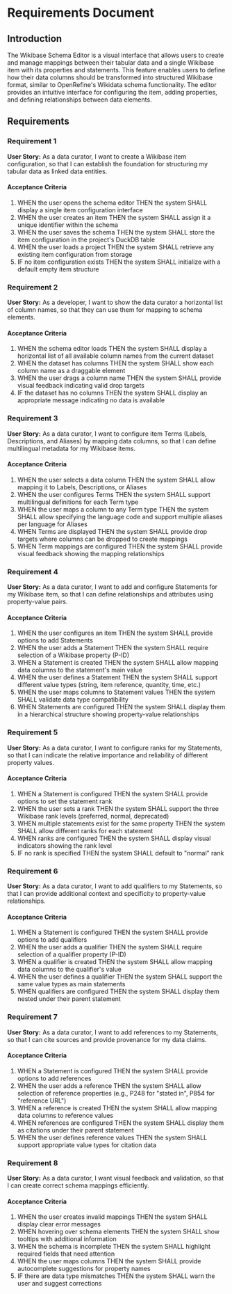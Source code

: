 # Requirements Document

## Introduction

The Wikibase Schema Editor is a visual interface that allows users to create and manage mappings between their tabular data and a single Wikibase item with its properties and statements. This feature enables users to define how their data columns should be transformed into structured Wikibase format, similar to OpenRefine's Wikidata schema functionality. The editor provides an intuitive interface for configuring the item, adding properties, and defining relationships between data elements.

## Requirements

### Requirement 1

**User Story:** As a data curator, I want to create a Wikibase item configuration, so that I can establish the foundation for structuring my tabular data as linked data entities.

#### Acceptance Criteria

1. WHEN the user opens the schema editor THEN the system SHALL display a single item configuration interface
2. WHEN the user creates an item THEN the system SHALL assign it a unique identifier within the schema
3. WHEN the user saves the schema THEN the system SHALL store the item configuration in the project's DuckDB table
4. WHEN the user loads a project THEN the system SHALL retrieve any existing item configuration from storage
5. IF no item configuration exists THEN the system SHALL initialize with a default empty item structure

### Requirement 2

**User Story:** As a developer, I want to show the data curator a horizontal list of column names, so that they can use them for mapping to schema elements.

#### Acceptance Criteria

1. WHEN the schema editor loads THEN the system SHALL display a horizontal list of all available column names from the current dataset
2. WHEN the dataset has columns THEN the system SHALL show each column name as a draggable element
3. WHEN the user drags a column name THEN the system SHALL provide visual feedback indicating valid drop targets
4. IF the dataset has no columns THEN the system SHALL display an appropriate message indicating no data is available

### Requirement 3

**User Story:** As a data curator, I want to configure item Terms (Labels, Descriptions, and Aliases) by mapping data columns, so that I can define multilingual metadata for my Wikibase items.

#### Acceptance Criteria

1. WHEN the user selects a data column THEN the system SHALL allow mapping it to Labels, Descriptions, or Aliases
2. WHEN the user configures Terms THEN the system SHALL support multilingual definitions for each Term type
3. WHEN the user maps a column to any Term type THEN the system SHALL allow specifying the language code and support multiple aliases per language for Aliases
4. WHEN Terms are displayed THEN the system SHALL provide drop targets where columns can be dropped to create mappings
5. WHEN Term mappings are configured THEN the system SHALL provide visual feedback showing the mapping relationships

### Requirement 4

**User Story:** As a data curator, I want to add and configure Statements for my Wikibase item, so that I can define relationships and attributes using property-value pairs.

#### Acceptance Criteria

1. WHEN the user configures an item THEN the system SHALL provide options to add Statements
2. WHEN the user adds a Statement THEN the system SHALL require selection of a Wikibase property (P-ID)
3. WHEN a Statement is created THEN the system SHALL allow mapping data columns to the statement's main value
4. WHEN the user defines a Statement THEN the system SHALL support different value types (string, item reference, quantity, time, etc.)
5. WHEN the user maps columns to Statement values THEN the system SHALL validate data type compatibility
6. WHEN Statements are configured THEN the system SHALL display them in a hierarchical structure showing property-value relationships

### Requirement 5

**User Story:** As a data curator, I want to configure ranks for my Statements, so that I can indicate the relative importance and reliability of different property values.

#### Acceptance Criteria

1. WHEN a Statement is configured THEN the system SHALL provide options to set the statement rank
2. WHEN the user sets a rank THEN the system SHALL support the three Wikibase rank levels (preferred, normal, deprecated)
3. WHEN multiple statements exist for the same property THEN the system SHALL allow different ranks for each statement
4. WHEN ranks are configured THEN the system SHALL display visual indicators showing the rank level
5. IF no rank is specified THEN the system SHALL default to "normal" rank

### Requirement 6

**User Story:** As a data curator, I want to add qualifiers to my Statements, so that I can provide additional context and specificity to property-value relationships.

#### Acceptance Criteria

1. WHEN a Statement is configured THEN the system SHALL provide options to add qualifiers
2. WHEN the user adds a qualifier THEN the system SHALL require selection of a qualifier property (P-ID)
3. WHEN a qualifier is created THEN the system SHALL allow mapping data columns to the qualifier's value
4. WHEN the user defines a qualifier THEN the system SHALL support the same value types as main statements
5. WHEN qualifiers are configured THEN the system SHALL display them nested under their parent statement

### Requirement 7

**User Story:** As a data curator, I want to add references to my Statements, so that I can cite sources and provide provenance for my data claims.

#### Acceptance Criteria

1. WHEN a Statement is configured THEN the system SHALL provide options to add references
2. WHEN the user adds a reference THEN the system SHALL allow selection of reference properties (e.g., P248 for "stated in", P854 for "reference URL")
3. WHEN a reference is created THEN the system SHALL allow mapping data columns to reference values
4. WHEN references are configured THEN the system SHALL display them as citations under their parent statement
5. WHEN the user defines reference values THEN the system SHALL support appropriate value types for citation data



### Requirement 8

**User Story:** As a data curator, I want visual feedback and validation, so that I can create correct schema mappings efficiently.

#### Acceptance Criteria

1. WHEN the user creates invalid mappings THEN the system SHALL display clear error messages
2. WHEN hovering over schema elements THEN the system SHALL show tooltips with additional information
3. WHEN the schema is incomplete THEN the system SHALL highlight required fields that need attention
4. WHEN the user maps columns THEN the system SHALL provide autocomplete suggestions for property names
5. IF there are data type mismatches THEN the system SHALL warn the user and suggest corrections